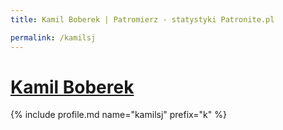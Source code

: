 ```yaml
---
title: Kamil Boberek | Patromierz - statystyki Patronite.pl

permalink: /kamilsj
---
```


# [Kamil Boberek](https://patronite.pl/kamilsj)

{% include profile.md name="kamilsj" prefix="k" %}
